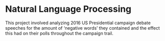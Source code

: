 # Natural Language Processing

This project involved analyzing 2016 US Presidential campaign debate speeches for the amount of ‘negative words’ they contained and the effect this had on their polls throughout the campaign trail. 
